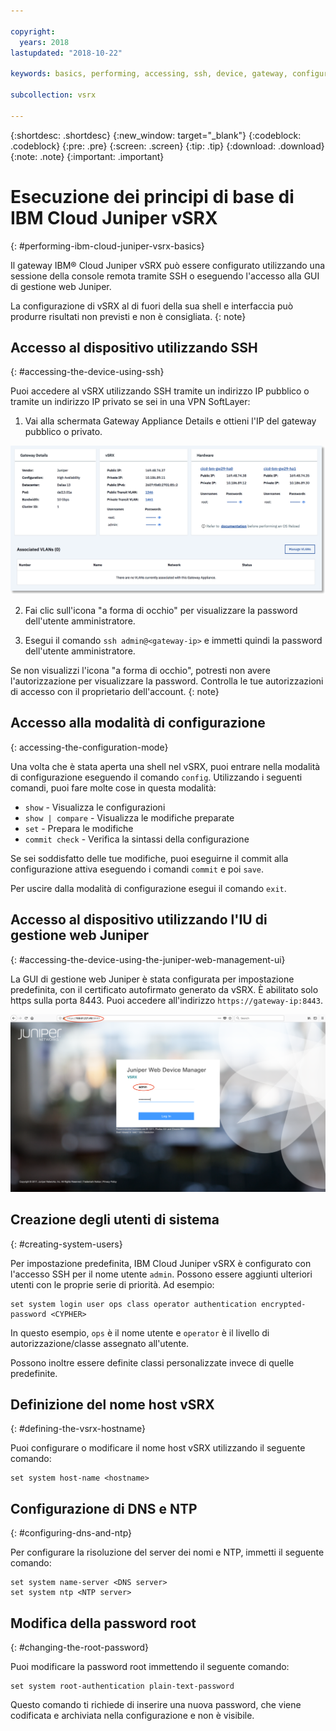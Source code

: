 ```yaml
---

copyright:
  years: 2018
lastupdated: "2018-10-22"

keywords: basics, performing, accessing, ssh, device, gateway, configuration, mode, juniper, ui, dns, htp, password

subcollection: vsrx

---
```


{:shortdesc: .shortdesc}
{:new_window: target="_blank"}
{:codeblock: .codeblock}
{:pre: .pre}
{:screen: .screen}
{:tip: .tip}
{:download: .download}
{:note: .note}
{:important: .important}

# Esecuzione dei principi di base di IBM Cloud Juniper vSRX
{: #performing-ibm-cloud-juniper-vsrx-basics}

Il gateway IBM® Cloud Juniper vSRX può essere configurato utilizzando una sessione della console remota tramite SSH o eseguendo l'accesso alla GUI di gestione web Juniper.

La configurazione di vSRX al di fuori della sua shell e interfaccia può produrre risultati non previsti e non è consigliata.
{: note}

## Accesso al dispositivo utilizzando SSH
{: #accessing-the-device-using-ssh}

Puoi accedere al vSRX utilizzando SSH tramite un indirizzo IP pubblico o tramite un indirizzo IP privato se sei in una VPN SoftLayer:

1. Vai alla schermata Gateway Appliance Details e ottieni l'IP del gateway pubblico o privato.

  <img src="images/gw-sa-details.png" alt="disegno" style="width: 700px;"/>

2. Fai clic sull'icona "a forma di occhio" per visualizzare la password dell'utente amministratore.

3. Esegui il comando `ssh admin@<gateway-ip>` e immetti quindi la password dell'utente amministratore.

Se non visualizzi l'icona "a forma di occhio", potresti non avere l'autorizzazione per visualizzare la password. Controlla le tue autorizzazioni di accesso con il proprietario dell'account.
{: note}

## Accesso alla modalità di configurazione
{: accessing-the-configuration-mode}

Una volta che è stata aperta una shell nel vSRX, puoi entrare nella modalità di configurazione eseguendo il comando `config`. Utilizzando i seguenti comandi, puoi fare molte cose in questa modalità:

* `show` - Visualizza le configurazioni  
* `show | compare` - Visualizza le modifiche preparate
* `set` - Prepara le modifiche
* `commit check` - Verifica la sintassi della configurazione

Se sei soddisfatto delle tue modifiche, puoi eseguirne il commit alla configurazione attiva eseguendo i comandi `commit` e poi `save`.  

Per uscire dalla modalità di configurazione esegui il comando `exit`.

## Accesso al dispositivo utilizzando l'IU di gestione web Juniper
{: #accessing-the-device-using-the-juniper-web-management-ui}

La GUI di gestione web Juniper è stata configurata per impostazione predefinita, con il certificato autofirmato generato da vSRX. È abilitato solo https sulla porta 8443. Puoi accedere all'indirizzo `https://gateway-ip:8443`.

![Dettagli HA applicazione gateway](images/vSRX-webui.png)

## Creazione degli utenti di sistema
{: #creating-system-users}

Per impostazione predefinita, IBM Cloud Juniper vSRX è configurato con l'accesso SSH per il nome utente `admin`. Possono essere aggiunti ulteriori utenti con le proprie serie di priorità. Ad esempio:

```
set system login user ops class operator authentication encrypted-password <CYPHER>
```

In questo esempio, `ops` è il nome utente e `operator` è il livello di autorizzazione/classe assegnato all'utente.

Possono inoltre essere definite classi personalizzate invece di quelle predefinite.

## Definizione del nome host vSRX
{: #defining-the-vsrx-hostname}

Puoi configurare o modificare il nome host vSRX utilizzando il seguente comando:

```
set system host-name <hostname>
```

## Configurazione di DNS e NTP
{: #configuring-dns-and-ntp}

Per configurare la risoluzione del server dei nomi e NTP, immetti il seguente comando:

```
set system name-server <DNS server>
set system ntp <NTP server>
```

## Modifica della password root
{: #changing-the-root-password}

Puoi modificare la password root immettendo il seguente comando:

```
set system root-authentication plain-text-password
```

Questo comando ti richiede di inserire una nuova password, che viene codificata e archiviata nella configurazione e non è visibile.
